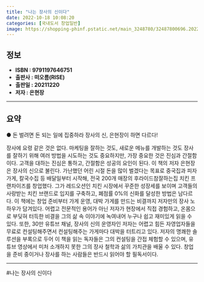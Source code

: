 ```yaml
---
title: "나는 장사의 신이다"
date: 2022-10-18 10:08:20
categories: [국내도서 창업일반]
image: https://shopping-phinf.pstatic.net/main_3248780/32487800696.20220527083810.jpg
---
```


## **정보**

- **ISBN : 9791197646751**
- **출판사 : 떠오름(RISE)**
- **출판일 : 20211220**
- **저자 : 은현장**

------



## **요약**

● 돈 벌려면 돈 되는 일에 집중하라
장사의 신, 은현장이 하면 다르다!

장사에 요령 같은 것은 없다. 마케팅을 잘하는 것도, 새로운 메뉴를 개발하는 것도 장사를 잘하기 위해 여러 방법을 시도하는 것도 중요하지만, 가장 중요한 것은 진심과 간절함이다. 고객을 대하는 진심은 통하고, 간절함은 성공의 요인이 된다. 이 책의 저자 은현장은 장사의 신으로 불린다. 가난했던 어린 시절 돈을 많이 벌겠다는 목표로 중국집과 피자가게, 칼국수집 등 배달일부터 시작해, 전국 200개 매장의 후라이드참잘하는집 치킨 프랜차이즈를 창업했다. 그가 레드오션인 치킨 시장에서 꾸준한 성장세를 보이며 고객들의 사랑받는 치킨 브랜드로 입지를 구축하고, 폐점률 0%의 신화를 달성한 방법은 남다르다.
이 책에는 창업 준비부터 가게 운영, 대박 가게를 만드는 비결까지 저자만의 장사 노하우가 담겨있다. 어렵고 전문적인 용어가 아닌 저자가 현장에서 직접 경험하고, 온몸으로 부딪혀 터득한 비결을 그의 삶 속 이야기에 녹여내어 누구나 쉽고 재미있게 읽을 수 있다. 또한, 30만 유튜브 채널, 장사의 신의 운영자인 저자는 어렵고 힘든 자영업자들을 무료로 컨설팅해주면서 컨설팅해주는 가게마다 대박을 터트리고 있다. 저자의 명쾌한 솔루션을 부록으로 두어 이 책을 읽는 독자들은 그의 컨설팅을 간접 체험할 수 있으며, 유튜브 영상에서 미처 소개하지 못한 그의 장사 철학과 삶의 가치관을 배울 수 있다. 창업을 준비 중이거나 장사를 하는 사람들은 반드시 읽어야 할 필독서이다.

------

#나는 장사의 신이다


